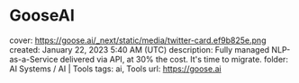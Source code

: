 # GooseAI

cover: https://goose.ai/_next/static/media/twitter-card.ef9b825e.png
created: January 22, 2023 5:40 AM (UTC)
description: Fully managed NLP-as-a-Service delivered via API, at 30% the cost. It's time to migrate.
folder: AI Systems / AI | Tools
tags: ai, Tools
url: https://goose.ai